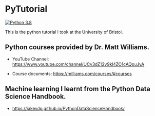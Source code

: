 # PyTutorial

[![Python 3.8](https://img.shields.io/badge/python-3.8-yellow.svg)](https://www.python.org/)

This is the python tutorial I took at the University of Bristol.

## Python courses provided by Dr. Matt Williams.

- YouTube Channel: https://www.youtube.com/channel/UCv3dZ12v9kI4ZO1cAQouJvA

- Course documents: https://milliams.com/courses/#courses

## Machine learning I learnt from the Python Data Science Handbook.

- https://jakevdp.github.io/PythonDataScienceHandbook/
